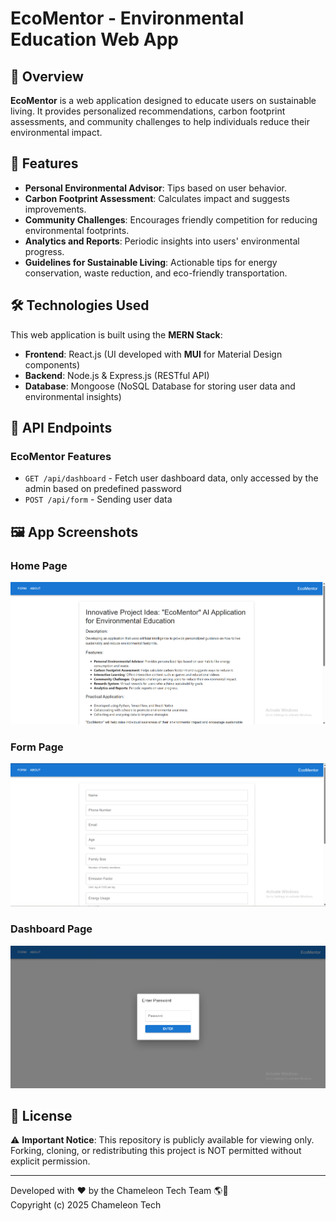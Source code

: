 # EcoMentor - Environmental Education Web App

## 🌿 Overview

**EcoMentor** is a web application designed to educate users on sustainable living. It provides personalized recommendations, carbon footprint assessments, and community challenges to help individuals reduce their environmental impact.

## 🚀 Features

- **Personal Environmental Advisor**: Tips based on user behavior.
- **Carbon Footprint Assessment**: Calculates impact and suggests improvements.
- **Community Challenges**: Encourages friendly competition for reducing environmental footprints.
- **Analytics and Reports**: Periodic insights into users' environmental progress.
- **Guidelines for Sustainable Living**: Actionable tips for energy conservation, waste reduction, and eco-friendly transportation.

## 🛠 Technologies Used

This web application is built using the **MERN Stack**:

- **Frontend**: React.js (UI developed with **MUI** for Material Design components)
- **Backend**: Node.js & Express.js (RESTful API)
- **Database**: Mongoose (NoSQL Database for storing user data and environmental insights)

## 📜 API Endpoints

### EcoMentor Features

- `GET /api/dashboard` - Fetch user dashboard data, only accessed by the admin based on predefined password
- `POST /api/form` - Sending user data

## 🖼️ App Screenshots

### Home Page
![Home Page](https://github.com/L-YS-Ayoussef/EcoMentor/blob/master/Screenshot1.png)

### Form Page
![Form Page](https://github.com/L-YS-Ayoussef/EcoMentor/blob/master/Screenshot2.png)

### Dashboard Page
![Dashboard Page](https://github.com/L-YS-Ayoussef/EcoMentor/blob/master/Screenshot3.png)

## 📜 License

⚠️ **Important Notice**: This repository is publicly available for viewing only. 
Forking, cloning, or redistributing this project is NOT permitted without explicit permission.

---
Developed with ❤️ by the Chameleon Tech Team 🌎🌱<br>
Copyright (c) 2025 Chameleon Tech
